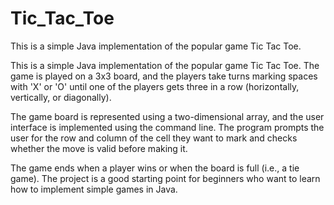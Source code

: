 # Tic_Tac_Toe
This is a simple Java implementation of the popular game Tic Tac Toe. 

This is a simple Java implementation of the popular game Tic Tac Toe. The game is played on a 3x3 board, and the players take turns marking spaces with 'X' or 'O' until one of the players gets three in a row (horizontally, vertically, or diagonally). 

The game board is represented using a two-dimensional array, and the user interface is implemented using the command line. The program prompts the user for the row and column of the cell they want to mark and checks whether the move is valid before making it.

The game ends when a player wins or when the board is full (i.e., a tie game). The project is a good starting point for beginners who want to learn how to implement simple games in Java.
